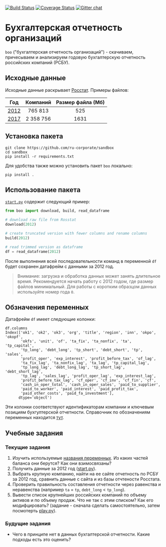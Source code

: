 [![Build Status](https://travis-ci.com/ru-corporate/sandbox.svg?branch=master)](https://travis-ci.com/ru-corporate/sandbox)
[![Coverage Status](https://coveralls.io/repos/github/ru-corporate/sandbox/badge.svg?branch=master)](https://coveralls.io/github/ru-corporate/sandbox?branch=master)
[![Gitter chat](https://badges.gitter.im/gitterHQ/gitter.png)](https://gitter.im/ru-corporate-talk/community) 
 
# Бухгалтерская отчетность организаций

`boo` ("бухгалтерская отчетность организаций") - скачиваем, причесываем и анализируем годовую бухгалтерскую отчетность российских компаний (РСБУ).

## Исходные данные

Исходные данные раскрывает [Росстат][gks]. Примеры файлов:

| Год          |  Компаний  | Размер файла (Мб) |
|--------------|:----------:|:-----------------:|
| [2012][2012] |   765 813  |        525        |
| [2017][2017] | 2 358 756  |       1631        |

[gks]: http://www.gks.ru/opendata/dataset?q=%D0%BE%D1%82%D1%87%D0%B5%D1%82%D0%BD%D0%BE%D1%81%D1%82%D1%8C+%D0%BE%D1%80%D0%B3%D0%B0%D0%BD%D0%B8%D0%B7%D0%B0%D1%86%D0%B8%D0%B9+&sort=score+desc%2C+metadata_modified+desc
[2012]: http://www.gks.ru/opendata/dataset/7708234640-bdboo2012
[2017]: http://www.gks.ru/opendata/dataset/7708234640-bdboo2017

## Установка пакета

```
git clone https://github.com/ru-corporate/sandbox
cd sandbox
pip install -r requirements.txt 
```
Для удобства также можно установить пакет `boo` локально:
```
pip install .
```

## Использование пакета

[`start.py`](start.py) содержит следующий пример:

```python
from boo import download, build, read_dataframe

# download raw file from Rosstat
download(2012)

# create truncated version with fewer columns and rename columns 
build(2012)

# read trimmed version as dataframe
df = read_dataframe(2012)
```

После выполнения всей последовательности команд в переменной `df` будет 
сохранен датафрейм с данными за 2012 год. 

> Внимание: загрузка и обработка данных может занять длительное время. 
> Рекомендуется начать работу с 2012 годом, где размер файлов минимальный.
> Для работы с коротким образцом данных используйте номер года `0`.

## Обзначения переменных

Датафрейм `df` имеет следующие колонки:

```
df.columns
Index(['ok1', 'ok2', 'ok3', 'org', 'title', 'region', 'inn', 'okpo', 'okopf',
       'okfs', 'unit', 'of', 'ta_fix', 'ta_nonfix', 'ta', 'tp_capital',
       'tp_long', 'debt_long', 'tp_short', 'debt_short', 'tp', 'sales',
       'profit_oper', 'exp_interest', 'profit_before_tax', 'of_lag',
       'ta_fix_lag', 'ta_nonfix_lag', 'ta_lag', 'tp_capital_lag',
       'tp_long_lag', 'debt_long_lag', 'tp_short_lag', 'debt_short_lag',
       'tp_lag', 'sales_lag', 'profit_oper_lag', 'exp_interest_lag',
       'profit_before_tax_lag', 'cf_oper', 'cf_inv', 'cf_fin', 'cf',
       'cash_in_oper_total', 'cash_in_oper_sales', 'paid_to_supplier',
       'paid_to_worker', 'paid_interest', 'paid_profit_tax',
       'paid_other_costs', 'paid_fa_investment'],
      dtype='object')
```

Эти колонки соответствуют идентификаторам компании и ключевым позициям бухгултерской отчетности.
Справочник по обозначениям переменных находится [тут][rename].

[rename]: boo/rename.py

## Учебные задания 

### Текущие задания

1. Изучить используемые [названия переменных][rename]. 
   Из каких частей баланса они берутся? Как они взимосвязаны?
2. Получить данные за 2012 год ([start.py](start.py)).
3. Выбрать крупную компанию, найти на ее сайте отчетность по РСБУ за 2012 год,
   сравнить данные с сайта и из базы отчтености Росстата.  
4. Проверить правильность составления отчетности через равенства и неравенства
   (например `ta` = `tp`, `debt_long` < `tp_long`).
5. Вывести список крупнейших российских компаний по объему активов и по 
   объему продаж. Что не так с этим списком? Как его модифцировать?
   (задание - сначала сделать самостоятельно, затем посмотерть [play.py](play.py)).

### Будущие задания

- Чего в принципе нет в данных бухгалтерской отчетности. Какие подходы есть это оценить?       

